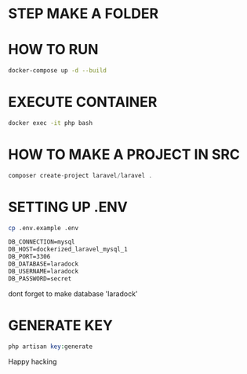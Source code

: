 # STEP MAKE A FOLDER

# HOW TO RUN

```zsh
docker-compose up -d --build
```

# EXECUTE CONTAINER

```zsh
docker exec -it php bash
```

# HOW TO MAKE A PROJECT IN SRC

```php
composer create-project laravel/laravel .
```

# SETTING UP .ENV

```zsh
cp .env.example .env
```

```txt
DB_CONNECTION=mysql
DB_HOST=dockerized_laravel_mysql_1
DB_PORT=3306
DB_DATABASE=laradock
DB_USERNAME=laradock
DB_PASSWORD=secret
```

dont forget to make database 'laradock'

# GENERATE KEY

```php
php artisan key:generate
```

Happy hacking
